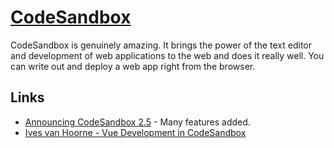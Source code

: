 # [CodeSandbox](https://codesandbox.io)
CodeSandbox is genuinely amazing. It brings the power of the text editor and development of web applications to the web and does it really well. You can write out and deploy a web app right from the browser.

## Links
- [Announcing CodeSandbox 2.5](https://hackernoon.com/announcing-codesandbox-2-5-be767d15ffd) - Many features added.
- [Ives van Hoorne - Vue Development in CodeSandbox](https://www.youtube.com/watch?v=TOFVFxI2dvU&feature=youtu.be)